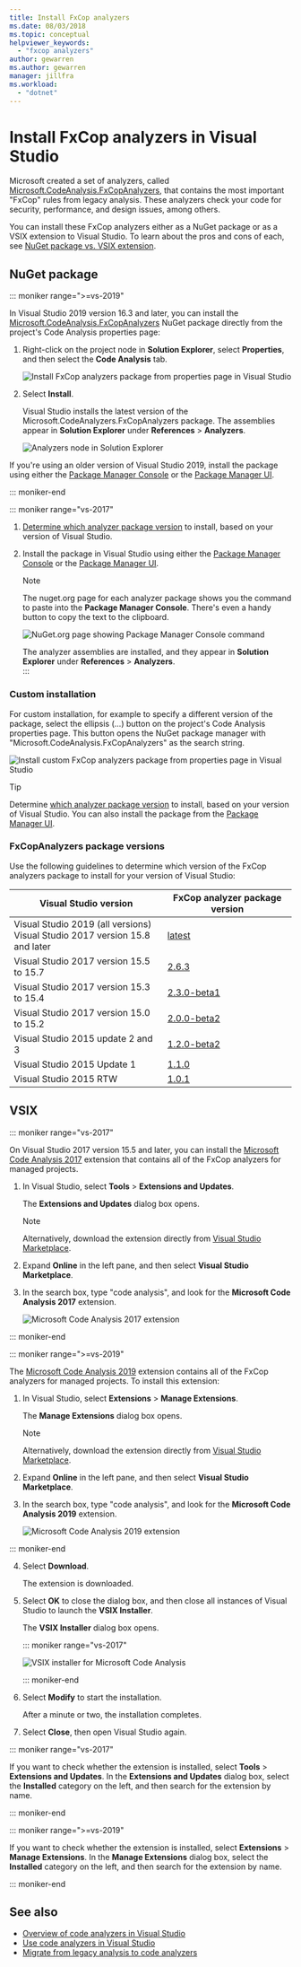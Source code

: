 ```yaml
---
title: Install FxCop analyzers
ms.date: 08/03/2018
ms.topic: conceptual
helpviewer_keywords:
  - "fxcop analyzers"
author: gewarren
ms.author: gewarren
manager: jillfra
ms.workload:
  - "dotnet"
---
```

# Install FxCop analyzers in Visual Studio

Microsoft created a set of analyzers, called [Microsoft.CodeAnalysis.FxCopAnalyzers](https://www.nuget.org/packages/Microsoft.CodeAnalysis.FxCopAnalyzers), that contains the most important "FxCop" rules from legacy analysis. These analyzers check your code for security, performance, and design issues, among others.

You can install these FxCop analyzers either as a NuGet package or as a VSIX extension to Visual Studio. To learn about the pros and cons of each, see [NuGet package vs. VSIX extension](roslyn-analyzers-overview.md#nuget-package-versus-vsix-extension).

## NuGet package

::: moniker range=">=vs-2019"

In Visual Studio 2019 version 16.3 and later, you can install the [Microsoft.CodeAnalysis.FxCopAnalyzers](https://www.nuget.org/packages/Microsoft.CodeAnalysis.FxCopAnalyzers) NuGet package directly from the project's Code Analysis properties page:

1. Right-click on the project node in **Solution Explorer**, select **Properties**, and then select the **Code Analysis** tab.

   ![Install FxCop analyzers package from properties page in Visual Studio](media/install-fxcop-properties-page.png)

2. Select **Install**.

   Visual Studio installs the latest version of the Microsoft.CodeAnalyzers.FxCopAnalyzers package. The assemblies appear in **Solution Explorer** under **References** > **Analyzers**.

   ![Analyzers node in Solution Explorer](media/solution-explorer-analyzers-node.png)
   
If you're using an older version of Visual Studio 2019, install the package using either the [Package Manager Console](/nuget/quickstart/install-and-use-a-package-in-visual-studio#package-manager-console) or the [Package Manager UI](/nuget/quickstart/install-and-use-a-package-in-visual-studio#package-manager-console).
   
::: moniker-end

::: moniker range="vs-2017"

1. [Determine which analyzer package version](#fxcopanalyzers-package-versions) to install, based on your version of Visual Studio.

2. Install the package in Visual Studio using either the [Package Manager Console](/nuget/quickstart/install-and-use-a-package-in-visual-studio#package-manager-console) or the [Package Manager UI](/nuget/quickstart/install-and-use-a-package-in-visual-studio#package-manager-console).

   > [!NOTE]
   > The nuget.org page for each analyzer package shows you the command to paste into the **Package Manager Console**. There's even a handy button to copy the text to the clipboard.
   >
   > ![NuGet.org page showing Package Manager Console command](media/nuget-package-manager-command.png)

   The analyzer assemblies are installed, and they appear in **Solution Explorer** under **References** > **Analyzers**.   
:::

### Custom installation

For custom installation, for example to specify a different version of the package, select the ellipsis (...) button on the project's Code Analysis properties page. This button opens the NuGet package manager with "Microsoft.CodeAnalysis.FxCopAnalyzers" as the search string.

![Install custom FxCop analyzers package from properties page in Visual Studio](media/install-fxcop-properties-page-ellipsis.png)

> [!TIP]
> Determine [which analyzer package version](#fxcopanalyzers-package-versions) to install, based on your version of Visual Studio. You can also install the package from the [Package Manager UI](/nuget/quickstart/install-and-use-a-package-in-visual-studio#package-manager-console).

### FxCopAnalyzers package versions

Use the following guidelines to determine which version of the FxCop analyzers package to install for your version of Visual Studio:

| Visual Studio version | FxCop analyzer package version |
| - | - |
| Visual Studio 2019 (all versions)<br />Visual Studio 2017 version 15.8 and later | [latest](https://www.nuget.org/packages/Microsoft.CodeAnalysis.FxCopAnalyzers/) |
| Visual Studio 2017 version 15.5 to 15.7 | [2.6.3](https://www.nuget.org/packages/Microsoft.CodeAnalysis.FxCopAnalyzers/2.6.3) |
| Visual Studio 2017 version 15.3 to 15.4 | [2.3.0-beta1](https://www.nuget.org/packages/Microsoft.CodeAnalysis.FxCopAnalyzers/2.3.0-beta1) |
| Visual Studio 2017 version 15.0 to 15.2 | [2.0.0-beta2](https://www.nuget.org/packages/Microsoft.CodeAnalysis.FxCopAnalyzers/2.0.0-beta2) |
| Visual Studio 2015 update 2 and 3 | [1.2.0-beta2](https://www.nuget.org/packages/Microsoft.CodeAnalysis.FxCopAnalyzers/1.2.0-beta2) |
| Visual Studio 2015 Update 1 | [1.1.0](https://www.nuget.org/packages/Microsoft.CodeAnalysis.FxCopAnalyzers/1.1.0) |
| Visual Studio 2015 RTW | [1.0.1](https://www.nuget.org/packages/Microsoft.CodeAnalysis.FxCopAnalyzers/1.0.1) |

## VSIX

::: moniker range="vs-2017"

On Visual Studio 2017 version 15.5 and later, you can install the [Microsoft Code Analysis 2017](https://marketplace.visualstudio.com/items?itemName=VisualStudioPlatformTeam.MicrosoftCodeAnalysis2017) extension that contains all of the FxCop analyzers for managed projects.

1. In Visual Studio, select **Tools** > **Extensions and Updates**.

   The **Extensions and Updates** dialog box opens.

   > [!NOTE]
   > Alternatively, download the extension directly from [Visual Studio Marketplace](https://marketplace.visualstudio.com/items?itemName=VisualStudioPlatformTeam.MicrosoftCodeAnalysis2017).

2. Expand **Online** in the left pane, and then select **Visual Studio Marketplace**.

3. In the search box, type "code analysis", and look for the **Microsoft Code Analysis 2017** extension.

   ![Microsoft Code Analysis 2017 extension](media/extensions-and-updates-code-analysis.png)

::: moniker-end

::: moniker range=">=vs-2019"

The [Microsoft Code Analysis 2019](https://marketplace.visualstudio.com/items?itemName=VisualStudioPlatformTeam.MicrosoftCodeAnalysis2019) extension contains all of the FxCop analyzers for managed projects. To install this extension:

1. In Visual Studio, select **Extensions** > **Manage Extensions**.

   The **Manage Extensions** dialog box opens.

   > [!NOTE]
   > Alternatively, download the extension directly from [Visual Studio Marketplace](https://marketplace.visualstudio.com/items?itemName=VisualStudioPlatformTeam.MicrosoftCodeAnalysis2019).

2. Expand **Online** in the left pane, and then select **Visual Studio Marketplace**.

3. In the search box, type "code analysis", and look for the **Microsoft Code Analysis 2019** extension.

   ![Microsoft Code Analysis 2019 extension](media/manage-extensions-code-analysis.png)

::: moniker-end

4. Select **Download**.

   The extension is downloaded.

5. Select **OK** to close the dialog box, and then close all instances of Visual Studio to launch the **VSIX Installer**.

   The **VSIX Installer** dialog box opens.

   ::: moniker range="vs-2017"

   ![VSIX installer for Microsoft Code Analysis](media/vsix-installer-code-analysis.png)

   ::: moniker-end

6. Select **Modify** to start the installation.

   After a minute or two, the installation completes.

7. Select **Close**, then open Visual Studio again.

::: moniker range="vs-2017"

If you want to check whether the extension is installed, select **Tools** > **Extensions and Updates**. In the **Extensions and Updates** dialog box, select the **Installed** category on the left, and then search for the extension by name.

::: moniker-end

::: moniker range=">=vs-2019"

If you want to check whether the extension is installed, select **Extensions** > **Manage Extensions**. In the **Manage Extensions** dialog box, select the **Installed** category on the left, and then search for the extension by name.

::: moniker-end

## See also

- [Overview of code analyzers in Visual Studio](../code-quality/roslyn-analyzers-overview.md)
- [Use code analyzers in Visual Studio](../code-quality/use-roslyn-analyzers.md)
- [Migrate from legacy analysis to code analyzers](../code-quality/fxcop-analyzers.yml)

